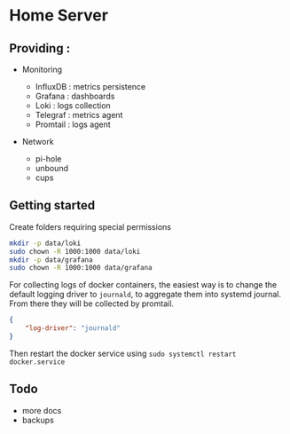 # Home Server

## Providing :

- Monitoring
  - InfluxDB : metrics persistence
  - Grafana : dashboards
  - Loki : logs collection
  - Telegraf : metrics agent
  - Promtail : logs agent

- Network
  - pi-hole
  - unbound
  - cups

## Getting started

Create folders requiring special permissions

```` sh
mkdir -p data/loki
sudo chown -R 1000:1000 data/loki
mkdir -p data/grafana
sudo chown -R 1000:1000 data/grafana
````

For collecting logs of docker containers, the easiest way is to change the default logging driver to `journald`, to aggregate them into systemd journal. From there they will be collected by promtail.

```` json
{
    "log-driver": "journald"
}
````

Then restart the docker service using `sudo systemctl restart docker.service`

## Todo

- more docs
- backups
